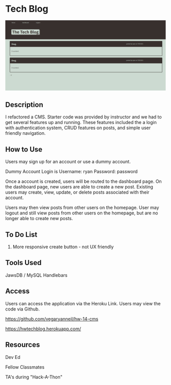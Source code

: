 # Tech Blog

![Landing Page](/Assets/techblog.png)
## Description
I refactored a CMS. Starter code was provided by instructor and we had to get several features up and running. These features included the a login with authentication system, CRUD features on posts, and simple user friendly navigation.


## How to Use

Users may sign up for an account or use a dummy account.

Dummy Account Login is
Username: ryan
Password: password

Once a account is created, users will be routed to the dashboard page. On the dashboard page, new users are able to create a new post. Existing users may create, view, update, or delete posts associated with their account.

Users may then view posts from other users on the homepage. User may logout and still view posts from other users on the homepage, but are no longer able to create new posts.

## To Do List
1. More responsive create button - not UX friendly


## Tools Used
JawsDB / MySQL
Handlebars

## Access

Users can access the application via the Heroku Link. Users may view the code via Github.

https://github.com/vegaryanneil/hw-14-cms

https://hwtechblog.herokuapp.com/

## Resources

Dev Ed

Fellow Classmates

TA's during "Hack-A-Thon"